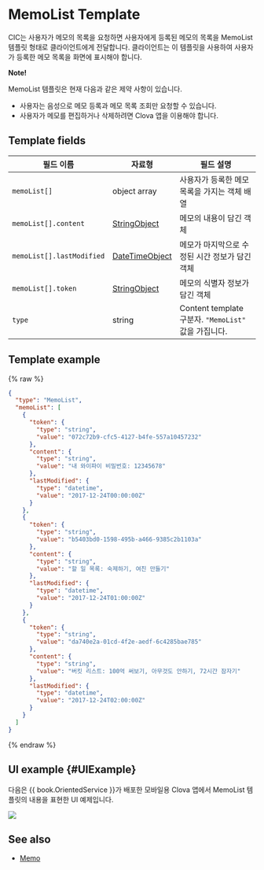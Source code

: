 # MemoList Template
CIC는 사용자가 메모의 목록을 요청하면 사용자에게 등록된 메모의 목록을 MemoList 템플릿 형태로 클라이언트에게 전달합니다. 클라이언트는 이 템플릿을 사용하여 사용자가 등록한 메모 목록을 화면에 표시해야 합니다.

<div class="note">
<p><strong>Note!</strong></p>
<p>MemoList 템플릿은 현재 다음과 같은 제약 사항이 있습니다.</p>
<ul>
  <li>사용자는 음성으로 메모 등록과 메모 목록 조회만 요청할 수 있습니다.</li>
  <li>사용자가 메모를 편집하거나 삭제하려면 Clova 앱을 이용해야 합니다.</li>
</ul>
</div>

## Template fields

| 필드 이름       | 자료형    | 필드 설명                     |
|---------------|---------|-----------------------------|
| `memoList[]`              | object array  | 사용자가 등록한 메모 목록을 가지는 객체 배열                                        |
| `memoList[].content`      | [StringObject](/CIC/References/ContentTemplates/Shared_Objects.md#StringObject)     | 메모의 내용이 담긴 객체  |
| `memoList[].lastModified` | [DateTimeObject](/CIC/References/ContentTemplates/Shared_Objects.md#DateTimeObject) | 메모가 마지막으로 수정된 시간 정보가 담긴 객체 |
| `memoList[].token`        | [StringObject](/CIC/References/ContentTemplates/Shared_Objects.md#StringObject)     | 메모의 식별자 정보가 담긴 객체  |
| `type`                    | string                                                                              | Content template 구분자. `"MemoList"` 값을 가집니다.             |

## Template example

{% raw %}

```json
{
  "type": "MemoList",
  "memoList": [
    {
      "token": {
        "type": "string",
        "value": "072c72b9-cfc5-4127-b4fe-557a10457232"
      },
      "content": {
        "type": "string",
        "value": "내 와이파이 비밀번호: 12345678"
      },
      "lastModified": {
        "type": "datetime",
        "value": "2017-12-24T00:00:00Z"
      }
    },
    {
      "token": {
        "type": "string",
        "value": "b5403bd0-1598-495b-a466-9385c2b1103a"
      },
      "content": {
        "type": "string",
        "value": "할 일 목록: 숙제하기, 여친 만들기"
      },
      "lastModified": {
        "type": "datetime",
        "value": "2017-12-24T01:00:00Z"
      }
    },
    {
      "token": {
        "type": "string",
        "value": "da740e2a-01cd-4f2e-aedf-6c4285bae785"
      },
      "content": {
        "type": "string",
        "value": "버킷 리스트: 100억 써보기, 아무것도 안하기, 72시간 잠자기"
      },
      "lastModified": {
        "type": "datetime",
        "value": "2017-12-24T02:00:00Z"
      }
    }
  ]
}
```

{% endraw %}

## UI example {#UIExample}

다음은 {{ book.OrientedService }}가 배포한 모바일용 Clova 앱에서 MemoList 템플릿의 내용을 표현한 UI 예제입니다.

![](/CIC/Resources/Images/Content_Template-MemoList.png)

## See also
* [Memo](/CIC/References/ContentTemplates/Memo.md)

